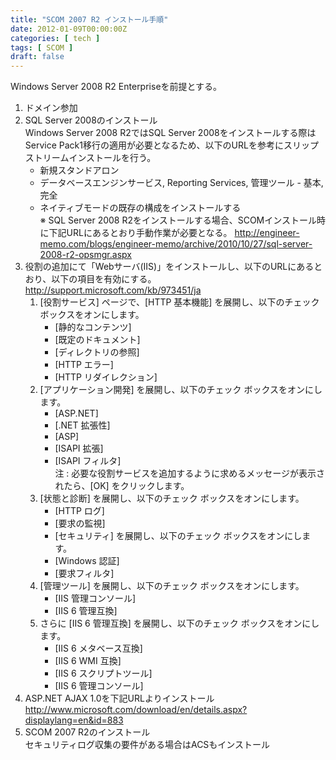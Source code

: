 ```yaml
---
title: "SCOM 2007 R2 インストール手順"
date: 2012-01-09T00:00:00Z
categories: [ tech ]
tags: [ SCOM ]
draft: false
---
```


Windows Server 2008 R2 Enterpriseを前提とする。

1. ドメイン参加
1. SQL Server 2008のインストール  
   Windows Server 2008 R2ではSQL Server 2008をインストールする際はService Pack1移行の適用が必要となるため、以下のURLを参考にスリップストリームインストールを行う。
   * 新規スタンドアロン
   * データベースエンジンサービス, Reporting Services, 管理ツール - 基本, 完全
   * ネイティブモードの既存の構成をインストールする  
     ※ SQL Server 2008 R2をインストールする場合、SCOMインストール時に下記URLにあるとおり手動作業が必要となる。
     http://engineer-memo.com/blogs/engineer-memo/archive/2010/10/27/sql-server-2008-r2-opsmgr.aspx
1. 役割の追加にて「Webサーバ(IIS)」をインストールし、以下のURLにあるとおり、以下の項目を有効にする。  
   http://support.microsoft.com/kb/973451/ja
   1. [役割サービス] ページで、[HTTP 基本機能] を展開し、以下のチェック ボックスをオンにします。
      * [静的なコンテンツ]
      * [既定のドキュメント]
      * [ディレクトリの参照]
      * [HTTP エラー]
      * [HTTP リダイレクション]
   1. [アプリケーション開発] を展開し、以下のチェック ボックスをオンにします。
      * [ASP.NET]
      * [.NET 拡張性]
      * [ASP]
      * [ISAPI 拡張]
      * [ISAPI フィルタ]  
        注 : 必要な役割サービスを追加するように求めるメッセージが表示されたら、[OK] をクリックします。
   1. [状態と診断] を展開し、以下のチェック ボックスをオンにします。
      * [HTTP ログ]
      * [要求の監視]
      * [セキュリティ] を展開し、以下のチェック ボックスをオンにします。
      * [Windows 認証]
      * [要求フィルタ]
   1. [管理ツール] を展開し、以下のチェック ボックスをオンにします。
      * [IIS 管理コンソール]
      * [IIS 6 管理互換]
   1. さらに [IIS 6 管理互換] を展開し、以下のチェック ボックスをオンにします。
      * [IIS 6 メタベース互換]
      * [IIS 6 WMI 互換]
      * [IIS 6 スクリプトツール]
      * [IIS 6 管理コンソール]
1. ASP.NET AJAX 1.0を下記URLよりインストール  
   http://www.microsoft.com/download/en/details.aspx?displaylang=en&id=883
1. SCOM 2007 R2のインストール  
   セキュリティログ収集の要件がある場合はACSもインストール